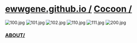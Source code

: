 
# [ewwgene.github.io /](https://ewwgene.github.io/) [Cocoon /](https://ewwgene.github.io/Cocoon)

<a id="100"></a> ![100.jpg](https://ewwgene.github.io/Cocoon/100.jpg)
<a id="101"></a> ![101.jpg](https://ewwgene.github.io/Cocoon/101.jpg)
<a id="102"></a> ![102.jpg](https://ewwgene.github.io/Cocoon/102.jpg)
<a id="110"></a> ![110.jpg](https://ewwgene.github.io/Cocoon/110.jpg)
<a id="111"></a> ![111.jpg](https://ewwgene.github.io/Cocoon/111.jpg)
<a id="200m"></a> ![200.jpg](https://ewwgene.github.io/Cocoon/Making/200.jpg)


### [ABOUT/](https://ewwgene.github.io/) 
